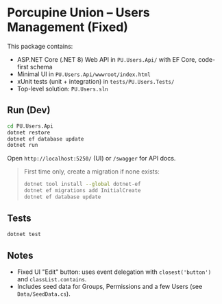 # Porcupine Union – Users Management (Fixed)

This package contains:
- ASP.NET Core (.NET 8) Web API in `PU.Users.Api/` with EF Core, code-first schema
- Minimal UI in `PU.Users.Api/wwwroot/index.html`
- xUnit tests (unit + integration) in `tests/PU.Users.Tests/`
- Top-level solution: `PU.Users.sln`

## Run (Dev)
```bash
cd PU.Users.Api
dotnet restore
dotnet ef database update
dotnet run
```

Open `http://localhost:5250/` (UI) or `/swagger` for API docs.

> First time only, create a migration if none exists:
> ```bash
> dotnet tool install --global dotnet-ef
> dotnet ef migrations add InitialCreate
> dotnet ef database update
> ```

## Tests
```bash
dotnet test
```

## Notes
- Fixed UI "Edit" button: uses event delegation with `closest('button')` and `classList.contains`.
- Includes seed data for Groups, Permissions and a few Users (see `Data/SeedData.cs`).
